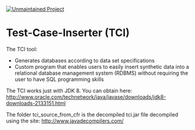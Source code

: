 [![Unmaintained Project](http://unmaintained.tech/badge.svg)](http://unmaintained.tech/)

# Test-Case-Inserter (TCI)
The TCI tool:
- Generates databases according to data set specifications
- Custom program that enables users to easily insert synthetic data into a relational database management system (RDBMS) without requiring the user to have SQL programming skills


The TCI works just with JDK 8. You can obtain here: http://www.oracle.com/technetwork/java/javase/downloads/jdk8-downloads-2133151.html 

The folder tci_source_from_cfr is the decompiled tci.jar file decompiled using the site: http://www.javadecompilers.com/ 

